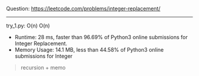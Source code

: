 Question: https://leetcode.com/problems/integer-replacement/

---

try_1.py: O(n) O(n)

* Runtime: 28 ms, faster than 96.69% of Python3 online submissions for Integer Replacement.
* Memory Usage: 14.1 MB, less than 44.58% of Python3 online submissions for Integer

> recursion + memo
